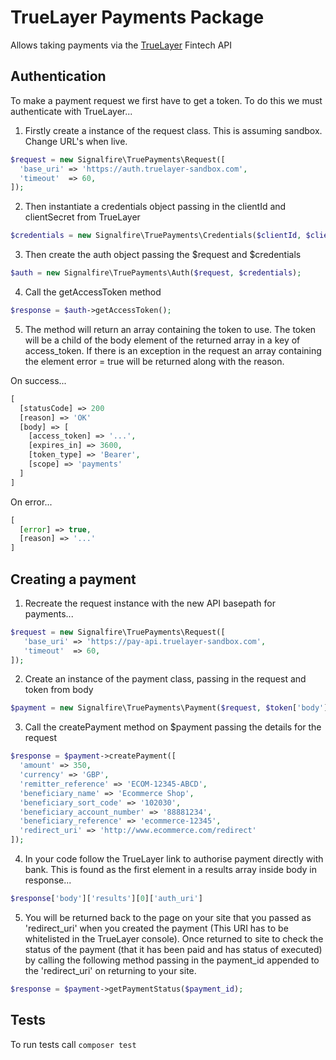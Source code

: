 # TrueLayer Payments Package

Allows taking payments via the [TrueLayer](https://truelayer.com/) Fintech API

## Authentication

To make a payment request we first have to get a token. To do this we must authenticate with TrueLayer...

1.  Firstly create a instance of the request class. This is assuming sandbox. Change URL's when live.

```php
$request = new Signalfire\TruePayments\Request([
  'base_uri' => 'https://auth.truelayer-sandbox.com',
  'timeout'  => 60,
]);
```

2.  Then instantiate a credentials object passing in the clientId and clientSecret from TrueLayer

```php
$credentials = new Signalfire\TruePayments\Credentials($clientId, $clientSecret);
```

3.  Then create the auth object passing the $request and $credentials

```php
$auth = new Signalfire\TruePayments\Auth($request, $credentials);
```

4.  Call the getAccessToken method

```php
$response = $auth->getAccessToken();
```

5.  The method will return an array containing the token to use. The token will be a child of the body element of the returned array in a key of access_token. If there is an exception in the request an array containing the element error = true will be returned along with the reason. 

On success...

```php
[
  [statusCode] => 200
  [reason] => 'OK'
  [body] => [
    [access_token] => '...',
    [expires_in] => 3600,
    [token_type] => 'Bearer',
    [scope] => 'payments'
  ]
]
```
On error...

```php
[
  [error] => true,
  [reason] => '...'
]
```

## Creating a payment

1.  Recreate the request instance with the new API basepath for payments...

```php
$request = new Signalfire\TruePayments\Request([
   'base_uri' => 'https://pay-api.truelayer-sandbox.com',
   'timeout'  => 60,
]);
```

2.  Create an instance of the payment class, passing in the request and token from body

```php
$payment = new Signalfire\TruePayments\Payment($request, $token['body']['access_token']);
```

3.  Call the createPayment method on $payment passing the details for the request

```php
$response = $payment->createPayment([
  'amount' => 350,
  'currency' => 'GBP',
  'remitter_reference' => 'ECOM-12345-ABCD',
  'beneficiary_name' => 'Ecommerce Shop',
  'beneficiary_sort_code' => '102030',
  'beneficiary_account_number' => '88881234',
  'beneficiary_reference' => 'ecommerce-12345', 
  'redirect_uri' => 'http://www.ecommerce.com/redirect'
]);
```

4.  In your code follow the TrueLayer link to authorise payment directly with bank. This is found as the first element in a results array inside body in response...

```php
$response['body']['results'][0]['auth_uri']
```

5.  You will be returned back to the page on your site that you passed as 'redirect_uri' when you created the payment (This URI has to be whitelisted in the TrueLayer console). Once returned to site to check the status of the payment (that it has been paid and has status of executed) by calling the following method passing in the payment_id appended to the 'redirect_uri' on returning to your site.

```php
$response = $payment->getPaymentStatus($payment_id);
```

## Tests

To run tests call ```composer test```